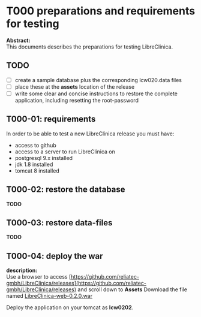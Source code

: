 # T000 preparations and requirements for testing

**Abstract:**  
This documents describes the preparations for testing LibreClinica.

## TODO  
- [ ] create a sample database plus the corresponding lcw020.data files
- [ ] place these at the **assets** location of the release
- [ ] write some clear and concise instructions to restore the complete application, including resetting the root-password

## T000-01: requirements  
In order to be able to test a new LibreClinica release you must have:
- access to github
- access to a server to run LibreClinica on
- postgresql 9.x installed
- jdk 1.8 installed
- tomcat 8 installed

## T000-02: restore the database  
**TODO**

## T000-03: restore data-files  
**TODO**

## T000-04: deploy the war
**description:**  
Use a browser to access [https://github.com/reliatec-gmbh/LibreClinica/releases](https://github.com/reliatec-gmbh/LibreClinica/releases) and scroll down to **Assets**
Download the file named 
[LibreClinica-web-0.2.0.war](https://github.com/reliatec-gmbh/LibreClinica/releases/download/v0.2.0-snapshot/LibreClinica-web-0.2.0.war)

Deploy the application on your tomcat as **lcw0202**.


